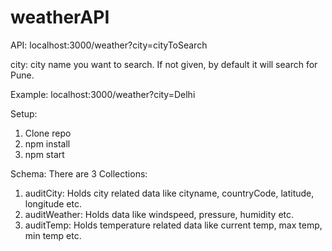 # weatherAPI
API:
localhost:3000/weather?city=cityToSearch

city: city name you want to search. If not given, by default it will search for Pune.

Example:
localhost:3000/weather?city=Delhi

Setup:
1) Clone repo
2) npm install
3) npm start

Schema:
There are 3 Collections:
1) auditCity: Holds city related data like cityname, countryCode, latitude, longitude etc.
2) auditWeather: Holds data like windspeed, pressure, humidity etc.
3) auditTemp: Holds temperature related data like current temp, max temp, min temp etc.
